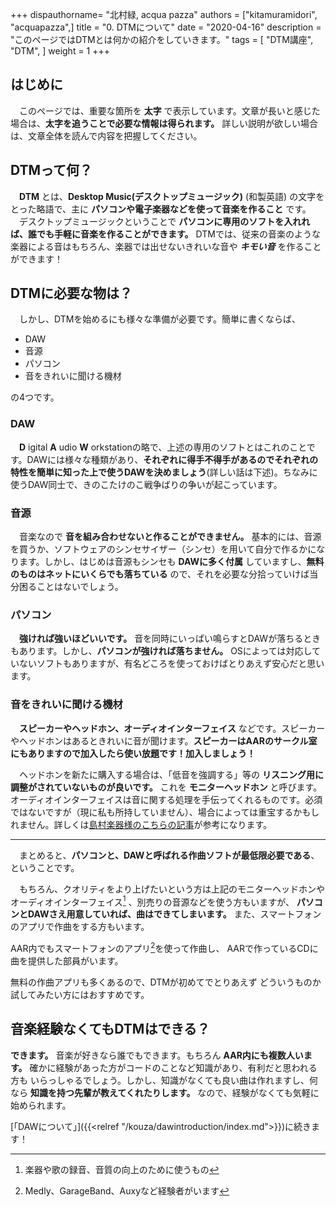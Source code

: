 +++
dispauthorname= "北村緑, acqua pazza"
authors = ["kitamuramidori", "acquapazza",]
title = "0. DTMについて"
date = "2020-04-16"
description = "このページではDTMとは何かの紹介をしていきます。"
tags = [
    "DTM講座", "DTM",
]
weight = 1
+++

## はじめに
　このページでは、重要な箇所を **太字** で表示しています。文章が長いと感じた場合は、**太字を追うことで必要な情報は得られます。** 詳しい説明が欲しい場合は、文章全体を読んで内容を把握してください。

## DTMって何？

　**DTM** とは、**Desktop Music(デスクトップミュージック)** (和製英語) の文字をとった略語で、主に **パソコンや電子楽器などを使って音楽を作ること** です。  
　デスクトップミュージックということで **パソコンに専用のソフトを入れれば、誰でも手軽に音楽を作ることができます。** DTMでは、従来の音楽のような楽器による音はもちろん、楽器では出せないきれいな音や ***キモい音*** を作ることができます！

## DTMに必要な物は？

　しかし、DTMを始めるにも様々な準備が必要です。簡単に書くならば、

- DAW
- 音源
- パソコン
- 音をきれいに聞ける機材

の4つです。

### DAW

　**D** igital **A** udio **W** orkstationの略で、上述の専用のソフトとはこれのことです。DAWには様々な種類があり、**それぞれに得手不得手があるのでそれぞれの特性を簡単に知った上で使うDAWを決めましょう**(詳しい話は下述)。ちなみに使うDAW同士で、きのこたけのこ戦争ばりの争いが起こっています。

### 音源

　音楽なので **音を組み合わせないと作ることができません。** 基本的には、音源を買うか、ソフトウェアのシンセサイザー（シンセ）を用いて自分で作るかになります。しかし、はじめは音源もシンセも **DAWに多く付属** していますし、**無料のものはネットにいくらでも落ちている** ので、それを必要な分拾っていけば当分困ることはないでしょう。

### パソコン

　**強ければ強いほどいいです。** 音を同時にいっぱい鳴らすとDAWが落ちるときもあります。しかし、**パソコンが強ければ落ちません。** OSによっては対応していないソフトもありますが、有名どころを使っておけばとりあえず安心だと思います。

### 音をきれいに聞ける機材

　**スピーカーやヘッドホン、オーディオインターフェイス** などです。スピーカーやヘッドホンはあるときれいに音が聞けます。**スピーカーはAARのサークル室にもありますので加入したら使い放題です！加入しましょう！**

　ヘッドホンを新たに購入する場合は、「低音を強調する」等の **リスニング用に調整がされていないものが良いです。** これを **モニターヘッドホン** と呼びます。オーディオインターフェイスは音に関する処理を手伝ってくれるものです。必須ではないですが（現に私も所持していません）、場合によっては重宝するかもしれません。詳しくは[島村楽器様のこちらの記事](https://info.shimamura.co.jp/digital/knowledge/2014/06/21591)が参考になります。
___
　まとめると、**パソコンと、DAWと呼ばれる作曲ソフトが最低限必要である**、ということです。

　もちろん、クオリティをより上げたいという方は上記のモニターヘッドホンや
オーディオインターフェイス[^1] 、別売りの音源などを使う方もいますが、
**パソコンとDAWさえ用意していれば、曲はできてしまいます。** また、スマートフォンのアプリで作曲をする方もいます。

AAR内でもスマートフォンのアプリ[^2]を使って作曲し、
AARで作っているCDに曲を提供した部員がいます。

無料の作曲アプリも多くあるので、DTMが初めてでとりあえず
どういうものか試してみたい方にはおすすめです。

## 音楽経験なくてもDTMはできる？
 **できます。** 音楽が好きなら誰でもできます。もちろん **AAR内にも複数人います。** 確かに経験があった方がコードのことなど知識があり、有利だと思われる方も
いらっしゃるでしょう。しかし、知識がなくても良い曲は作れますし、何なら **知識を持つ先輩が教えてくれたりします。** なので、経験がなくても気軽に始められます。

[「DAWについて」]({{<relref "/kouza/dawintroduction/index.md">}})に続きます！


[^1]: 楽器や歌の録音、音質の向上のために使うもの
[^2]: Medly、GarageBand、Auxyなど経験者がいます
